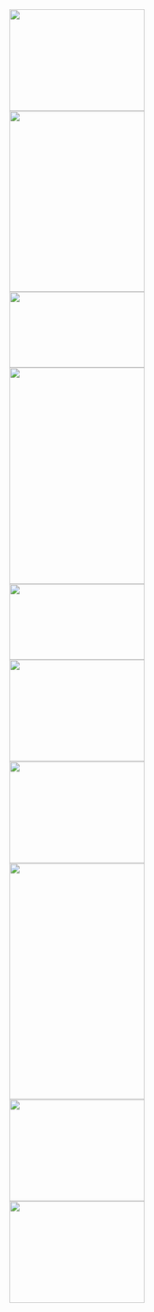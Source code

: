 <div class="griditem">
 <a href="http://farm9.static.flickr.com/8035/8072600388_860eab7bdb_b.jpg">
  <img class="lazy" src="http://farm9.static.flickr.com/8035/8072600388_860eab7bdb.jpg" width="240" height="180" />
 </a>
</div>
<div class="griditem">
 <a href="http://farm9.static.flickr.com/8318/8072608671_0f1caff71b_b.jpg">
  <img class="lazy" src="http://farm9.static.flickr.com/8318/8072608671_0f1caff71b.jpg" width="240" height="320" />
 </a>
</div>
<div class="griditem">
 <a href="http://farm9.static.flickr.com/8313/8072605170_eaceefd354_b.jpg">
  <img class="lazy" src="http://farm9.static.flickr.com/8313/8072605170_eaceefd354.jpg" width="240" height="134" />
 </a>
</div>
<div class="griditem">
 <a href="http://farm9.static.flickr.com/8031/8072608207_77e7382e48_b.jpg">
  <img class="lazy" src="http://farm9.static.flickr.com/8031/8072608207_77e7382e48.jpg" width="240" height="383" />
 </a>
</div>
<div class="griditem">
 <a href="http://farm9.static.flickr.com/8173/8072610925_9fba4ec236_b.jpg">
  <img class="lazy" src="http://farm9.static.flickr.com/8173/8072610925_9fba4ec236.jpg" width="240" height="134" />
 </a>
</div>
<div class="griditem">
 <a href="http://farm9.static.flickr.com/8322/8072610053_7408ffcab3_b.jpg">
  <img class="lazy" src="http://farm9.static.flickr.com/8322/8072610053_7408ffcab3.jpg" width="240" height="180" />
 </a>
</div>
<div class="griditem">
 <a href="http://farm9.static.flickr.com/8314/8072603054_1988e78c00_b.jpg">
  <img class="lazy" src="http://farm9.static.flickr.com/8314/8072603054_1988e78c00.jpg" width="240" height="180" />
 </a>
</div>
<div class="griditem">
 <a href="http://farm9.static.flickr.com/8173/8072600738_454cfae521_b.jpg">
  <img class="lazy" src="http://farm9.static.flickr.com/8173/8072600738_454cfae521.jpg" width="240" height="418" />
 </a>
</div>
<div class="griditem">
 <a href="http://farm9.static.flickr.com/8040/8072602454_91c3932504_b.jpg">
  <img class="lazy" src="http://farm9.static.flickr.com/8040/8072602454_91c3932504.jpg" width="240" height="180" />
 </a>
</div>
<div class="griditem">
 <a href="http://farm9.static.flickr.com/8182/8072602550_5ea7ecb101_b.jpg">
  <img class="lazy" src="http://farm9.static.flickr.com/8182/8072602550_5ea7ecb101.jpg" width="240" height="180" />
 </a>
</div>
